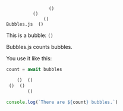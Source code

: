 ```
                ()
          ()
              ()
Bubbles.js  ()
```

This is a bubble: `()`

Bubbles.js counts bubbles.

You use it like this:

```js
count = await bubbles

    ()  ()
 ()  ()
        ()

console.log(`There are ${count} bubbles.`)
```
